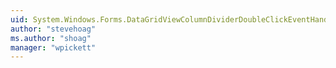 ```yaml
---
uid: System.Windows.Forms.DataGridViewColumnDividerDoubleClickEventHandler
author: "stevehoag"
ms.author: "shoag"
manager: "wpickett"
---
```

